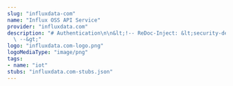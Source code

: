 ```yaml
---
slug: "influxdata-com"
name: "Influx OSS API Service"
provider: "influxdata.com"
description: "# Authentication\n\n&lt;!-- ReDoc-Inject: &lt;security-definitions&gt;\
  \ --&gt;"
logo: "influxdata.com-logo.png"
logoMediaType: "image/png"
tags:
- name: "iot"
stubs: "influxdata.com-stubs.json"
---
```

